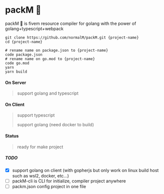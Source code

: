 # packM 🧬

packM 🧬 is fivem resource compiler for golang with the power of golang+typescript+webpack

```console
git clone https://github.com/normalM/packM.git {project-name}
cd {project-name}

# rename name on package.json to {project-name}
code package.json
# rename name on go.mod to {project-name}
code go.mod
yarn
yarn build
```

#### On Server

> support golang and typescript

#### On Client

> support typescript
>
> support golang (need docker to build)

#### Status

> ready for make project

##### TODO

-   [x] support golang on client (with gopherjs but only work on linux build host such as wsl2, docker, etc...)
-   [ ] packM-cli is CLI for initialize, compiler project anywhere
-   [ ] packm.json config project in one file
